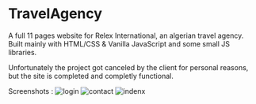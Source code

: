 # TravelAgency
A full 11 pages website for Relex International, an algerian travel agency. Built mainly with HTML/CSS & Vanilla JavaScript and some small JS libraries.

Unfortunately the project got canceled by the client for personal reasons, but the site is completed and completly functional.



Screenshots : 
![login](https://user-images.githubusercontent.com/43896716/103311710-5d034580-4a1b-11eb-992a-16e915877d6e.JPG)
![contact](https://user-images.githubusercontent.com/43896716/103311711-5ecd0900-4a1b-11eb-94b5-0ae4197b83a8.JPG)
![indenx](https://user-images.githubusercontent.com/43896716/103311713-5ffe3600-4a1b-11eb-955e-f7614a047a94.JPG)
